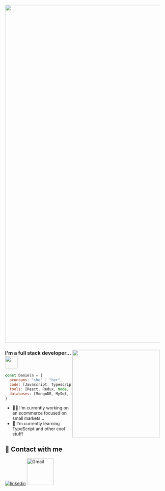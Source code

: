 <p align="center">
  <img alig src="https://i.postimg.cc/W4RX8TMw/banner.gif" width="1100"/>
</p>

 

### <img align='right' width="285" src="https://user-images.githubusercontent.com/54052523/163474648-21be73b2-9f18-4709-9cb9-2b740ca2b120.svg"/> I'm a full stack developer... <img src="https://media.giphy.com/media/mGcNjsfWAjY5AEZNw6/giphy.gif" width="40"></h2>


```javascript
const Daniela = {
  pronouns: "she" | "her",
  code: [Javascript, Typescript, HTML, CSS],
  tools: [React, Redux, Node, Express, Bootstrap, Heroku],
  databases: [MongoDB, MySql, SQLite, PostgreSQL]
}
```
- 👩‍💻 I'm currently working on an ecommerce focused on small markets...
- 🧠 I'm currently learning TypeScript and other cool stuff!


## 🔗 Contact with me
[![linkedin](https://img.shields.io/badge/linkedin-0A66C2?style=for-the-badge&logo=linkedin&logoColor=white)](https://www.linkedin.com/in/danielabedoya04/)
<a target="_blank" href="mailto:danielapoveda75@gmail.com">
  <img align="rigth" alt="Gmail" width="87px" src="https://img.shields.io/badge/Gmail-D14836?style=for-the-badge&logo=gmail&logoColor=white" />
</a>


